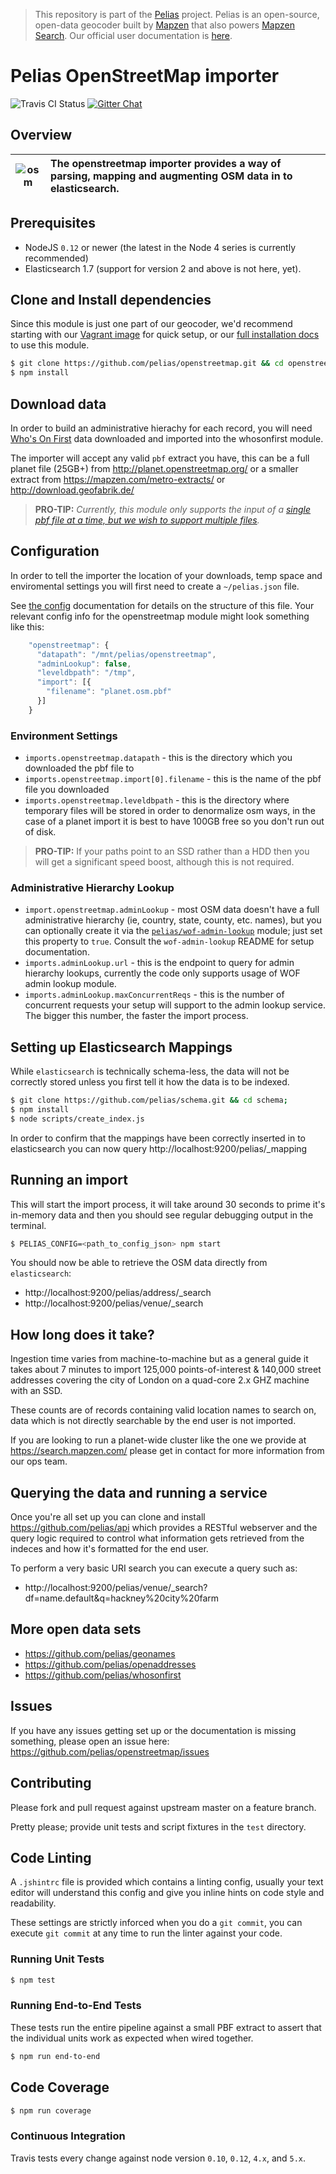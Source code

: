 > This repository is part of the [Pelias](https://github.com/pelias/pelias) project. Pelias is an open-source, open-data geocoder built by [Mapzen](https://www.mapzen.com/) that also powers [Mapzen Search](https://mapzen.com/projects/search). Our official user documentation is [here](https://mapzen.com/documentation/search/).

# Pelias OpenStreetMap importer

![Travis CI Status](https://travis-ci.org/pelias/openstreetmap.svg)
[![Gitter Chat](https://badges.gitter.im/pelias/pelias.svg)](https://gitter.im/pelias/pelias?utm_source=badge&utm_medium=badge&utm_campaign=pr-badge)

## Overview

| ![osm](http://wiki.openstreetmap.org/w/images/archive/c/c8/20110430164439%21Public-images-osm_logo.png) | The openstreetmap importer provides a way of parsing, mapping and augmenting OSM data in to elasticsearch.         |
| ------------- |:-------------|

## Prerequisites

* NodeJS `0.12` or newer (the latest in the Node 4 series is currently recommended)
* Elasticsearch 1.7 (support for version 2 and above is not here, yet).

## Clone and Install dependencies

Since this module is just one part of our geocoder, we'd recommend starting with our [Vagrant image](https://github.com/pelias/vagrant) for quick setup, or our [full installation docs](https://github.com/pelias/pelias-doc/blob/master/installing.md) to use this module.

```bash
$ git clone https://github.com/pelias/openstreetmap.git && cd openstreetmap;
$ npm install
```

## Download data

In order to build an administrative hierachy for each record, you will need [Who's On First](https://github.com/pelias/whosonfirst) data downloaded and imported into the whosonfirst module.

The importer will accept any valid `pbf` extract you have, this can be a full planet file (25GB+) from http://planet.openstreetmap.org/ or a smaller extract from https://mapzen.com/metro-extracts/ or http://download.geofabrik.de/

> __PRO-TIP:__ *Currently, this module only supports the input of a [single pbf file at a time, but we wish to support multiple files](https://github.com/pelias/openstreetmap/issues/55).*

## Configuration

In order to tell the importer the location of your downloads, temp space and enviromental settings you will first need to create a `~/pelias.json` file.

See [the config](https://github.com/pelias/config) documentation for details on the structure of this file. Your relevant config info for the openstreetmap module might look something like this:

```javascript
    "openstreetmap": {
      "datapath": "/mnt/pelias/openstreetmap",
      "adminLookup": false,
      "leveldbpath": "/tmp",
      "import": [{
        "filename": "planet.osm.pbf"
      }]
    }
```

### Environment Settings

- `imports.openstreetmap.datapath` - this is the directory which you downloaded the pbf file to
- `imports.openstreetmap.import[0].filename` - this is the name of the pbf file you downloaded
- `imports.openstreetmap.leveldbpath` - this is the directory where temporary files will be stored in order to denormalize osm ways, in the case of a planet import it is best to have 100GB free so you don't run out of disk.

> __PRO-TIP:__ If your paths point to an SSD rather than a HDD then you will get a significant speed boost, although this is not required.


### Administrative Hierarchy Lookup

- `import.openstreetmap.adminLookup` - most OSM data doesn't have a full administrative hierarchy (ie, country, state,
  county, etc. names), but you can optionally create it via the
  [`pelias/wof-admin-lookup`](https://github.com/pelias/wof-admin-lookup) module; just set this property to `true`.  Consult
  the `wof-admin-lookup` README for setup documentation. 
- `imports.adminLookup.url` - this is the endpoint to query for admin hierarchy lookups, currently the code only supports usage of WOF admin lookup module.
- `imports.adminLookup.maxConcurrentReqs` - this is the number of concurrent requests your setup will support to the admin lookup service. The bigger this number, the faster the import process.


## Setting up Elasticsearch Mappings

While `elasticsearch` is technically schema-less, the data will not be correctly stored unless you first tell it how the data is to be indexed.

```bash
$ git clone https://github.com/pelias/schema.git && cd schema;
$ npm install
$ node scripts/create_index.js
```

In order to confirm that the mappings have been correctly inserted in to elasticsearch you can now query http://localhost:9200/pelias/\_mapping

## Running an import

This will start the import process, it will take around 30 seconds to prime it's in-memory data and then you should see regular debugging output in the terminal.

```bash
$ PELIAS_CONFIG=<path_to_config_json> npm start
```

You should now be able to retrieve the OSM data directly from `elasticsearch`:
- http://localhost:9200/pelias/address/\_search
- http://localhost:9200/pelias/venue/\_search

## How long does it take?

Ingestion time varies from machine-to-machine but as a general guide it takes about 7 minutes to import 125,000 points-of-interest & 140,000 street addresses covering the city of London on a quad-core 2.x GHZ machine with an SSD.

These counts are of records containing valid location names to search on, data which is not directly searchable by the end user is not imported.

If you are looking to run a planet-wide cluster like the one we provide at https://search.mapzen.com/ please get in contact for more information from our ops team.

## Querying the data and running a service

Once you're all set up you can clone and install https://github.com/pelias/api which provides a RESTful webserver and the query logic required to control what information gets retrieved from the indeces and how it's formatted for the end user.

To perform a very basic URI search you can execute a query such as:
- http://localhost:9200/pelias/venue/\_search?df=name.default&q=hackney%20city%20farm

## More open data sets

- https://github.com/pelias/geonames
- https://github.com/pelias/openaddresses
- https://github.com/pelias/whosonfirst

## Issues

If you have any issues getting set up or the documentation is missing something, please open an issue here: https://github.com/pelias/openstreetmap/issues

## Contributing

Please fork and pull request against upstream master on a feature branch.

Pretty please; provide unit tests and script fixtures in the `test` directory.

## Code Linting

A `.jshintrc` file is provided which contains a linting config, usually your text editor will understand this config and give you inline hints on code style and readability.

These settings are strictly inforced when you do a `git commit`, you can execute `git commit` at any time to run the linter against your code.

### Running Unit Tests

```bash
$ npm test
```

### Running End-to-End Tests

These tests run the entire pipeline against a small PBF extract to assert that the individual units work as expected when wired together.

```bash
$ npm run end-to-end
```

## Code Coverage

```bash
$ npm run coverage
```

### Continuous Integration

Travis tests every change against node version `0.10`, `0.12`, `4.x`, and `5.x`.
